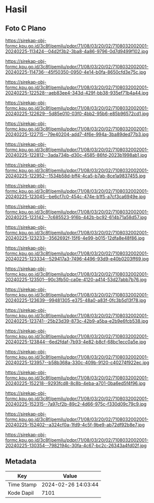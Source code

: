 # Hasil

## Foto C Plano

https://sirekap-obj-formc.kpu.go.id/3c8f/pemilu/pdpr/71/08/03/20/02/7108032002001-20240225-113424--04d2f3b2-3ba8-4a86-9796-0d7d9499f102.jpg

https://sirekap-obj-formc.kpu.go.id/3c8f/pemilu/pdpr/71/08/03/20/02/7108032002001-20240225-114736--45f50350-0950-4e14-b0fa-8650cfd3e75c.jpg

https://sirekap-obj-formc.kpu.go.id/3c8f/pemilu/pdpr/71/08/03/20/02/7108032002001-20240225-122528--aeb83ee4-343d-429f-bb38-935ef71b4a44.jpg

https://sirekap-obj-formc.kpu.go.id/3c8f/pemilu/pdpr/71/08/03/20/02/7108032002001-20240225-122629--5d85e010-03f0-4bb2-95b6-e85b96572cd1.jpg

https://sirekap-obj-formc.kpu.go.id/3c8f/pemilu/pdpr/71/08/03/20/02/7108032002001-20240225-122715--79e40204-add7-4f6e-994a-3ba89ded77b3.jpg

https://sirekap-obj-formc.kpu.go.id/3c8f/pemilu/pdpr/71/08/03/20/02/7108032002001-20240225-122812--3ada734b-d30c-4585-86fd-2023b1998ab1.jpg

https://sirekap-obj-formc.kpu.go.id/3c8f/pemilu/pdpr/71/08/03/20/02/7108032002001-20240225-122952--1534b58d-bff4-4ca5-b7ab-8ce1a9837455.jpg

https://sirekap-obj-formc.kpu.go.id/3c8f/pemilu/pdpr/71/08/03/20/02/7108032002001-20240225-123045--be6cf7c0-454c-474e-b1f5-a7cf3ca6949e.jpg

https://sirekap-obj-formc.kpu.go.id/3c8f/pemilu/pdpr/71/08/03/20/02/7108032002001-20240225-123142--7c685523-916b-442b-bc92-614b71a58d57.jpg

https://sirekap-obj-formc.kpu.go.id/3c8f/pemilu/pdpr/71/08/03/20/02/7108032002001-20240225-123233--3562692f-15f6-4e99-b015-12dfa8e48f86.jpg

https://sirekap-obj-formc.kpu.go.id/3c8f/pemilu/pdpr/71/08/03/20/02/7108032002001-20240225-123334--529417a3-7496-4496-93d9-e40b0203ff69.jpg

https://sirekap-obj-formc.kpu.go.id/3c8f/pemilu/pdpr/71/08/03/20/02/7108032002001-20240225-123501--90c3fb50-ca0e-4120-a414-53d27abb7b76.jpg

https://sirekap-obj-formc.kpu.go.id/3c8f/pemilu/pdpr/71/08/03/20/02/7108032002001-20240225-123639--99481305-e375-48a0-a83f-0fc3b5d13f78.jpg

https://sirekap-obj-formc.kpu.go.id/3c8f/pemilu/pdpr/71/08/03/20/02/7108032002001-20240225-123741--25b23d39-873c-42b9-a5ba-e2b9e6fcb538.jpg

https://sirekap-obj-formc.kpu.go.id/3c8f/pemilu/pdpr/71/08/03/20/02/7108032002001-20240225-123844--6ed2fdaf-7b93-4e82-b8cf-68bc1ecc0a5e.jpg

https://sirekap-obj-formc.kpu.go.id/3c8f/pemilu/pdpr/71/08/03/20/02/7108032002001-20240225-123957--b58b368a-330c-409b-9120-c40274f922ec.jpg

https://sirekap-obj-formc.kpu.go.id/3c8f/pemilu/pdpr/71/08/03/20/02/7108032002001-20240225-152218--9293fcd8-8c8b-4eba-a701-0ba6ed5f4f96.jpg

https://sirekap-obj-formc.kpu.go.id/3c8f/pemilu/pdpr/71/08/03/20/02/7108032002001-20240225-152315--7a97cf2b-89c2-4d66-975c-f330d09c79c9.jpg

https://sirekap-obj-formc.kpu.go.id/3c8f/pemilu/pdpr/71/08/03/20/02/7108032002001-20240225-152402--a324cf0a-1fd9-4c5f-9be9-ab72df92b8e7.jpg

https://sirekap-obj-formc.kpu.go.id/3c8f/pemilu/pdpr/71/08/03/20/02/7108032002001-20240225-130354--7982194c-30fa-4c67-bc2c-26343a4fd02f.jpg


## Metadata

| Key        | Value               |
| ---------- | ------------------- |
| Time Stamp | 2024-02-26 14:03:44 |
| Kode Dapil | 7101                |



